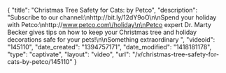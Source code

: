 {
    "title": "Christmas Tree Safety for Cats: by Petco",
    "description": "Subscribe to our channel:\nhttp:\/\/bit.ly\/12dY9oO\n\nSpend your holiday with Petco:\nhttp:\/\/www.petco.com\/holiday\n\nPetco expert Dr. Marty Becker gives tips on how to keep your Christmas tree and holiday decorations safe for your pets!\n\nSomething extraordinary ",
    "videoid": "145110",
    "date_created": "1394757171",
    "date_modified": "1418181178",
    "type": "captivate",
    "layout": "video",
    "url": "\/v\/christmas-tree-safety-for-cats-by-petco\/145110"
}